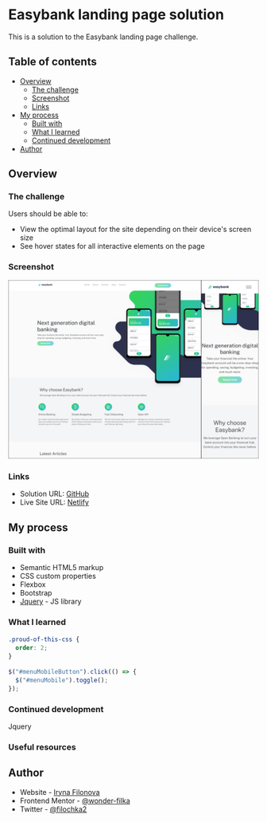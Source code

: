 # Easybank landing page solution

This is a solution to the Easybank landing page challenge.

## Table of contents

- [Overview](#overview)
  - [The challenge](#the-challenge)
  - [Screenshot](#screenshot)
  - [Links](#links)
- [My process](#my-process)
  - [Built with](#built-with)
  - [What I learned](#what-i-learned)
  - [Continued development](#continued-development)
- [Author](#author)

## Overview

### The challenge

Users should be able to:

- View the optimal layout for the site depending on their device's screen size
- See hover states for all interactive elements on the page

### Screenshot

![](./Screenshot.png)

### Links

- Solution URL: [GitHub](https://github.com/wonder-filka/Easybank-landing-page)
- Live Site URL: [Netlify](https://mellifluous-scone-932faf.netlify.app/)

## My process

### Built with

- Semantic HTML5 markup
- CSS custom properties
- Flexbox
- Bootstrap
- [Jquery](https://jquery.com/) - JS library

### What I learned

```css
.proud-of-this-css {
  order: 2;
}
```

```js
$("#menuMobileButton").click(() => {
  $("#menuMobile").toggle();
});
```

### Continued development

Jquery

### Useful resources

## Author

- Website - [Iryna Filonova](https://sensational-cactus-93a152.netlify.app/)
- Frontend Mentor - [@wonder-filka](https://www.frontendmentor.io/profile/wonder-filka)
- Twitter - [@filochka2](https://twitter.com/filochka2)
